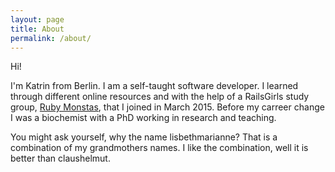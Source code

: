 ```yaml
---
layout: page
title: About
permalink: /about/
---
```


Hi!

I'm Katrin from Berlin. I am a self-taught software developer. I learned through different online resources and with the help of a RailsGirls study group, [Ruby Monstas](http://rubymonstas.org/), that I joined in March 2015.
Before my carreer change I was a biochemist with a PhD working in research and teaching.

You might ask yourself, why the name lisbethmarianne? That is a combination of my grandmothers names. I like the combination, well it is better than claushelmut.
